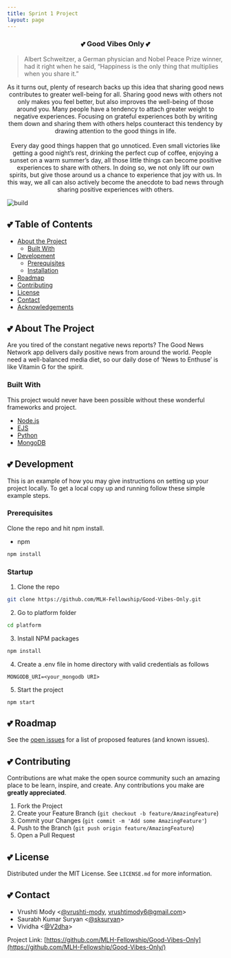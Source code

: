 ```yaml
---
title: Sprint 1 Project
layout: page
---
```



  <h3 align="center">💕 Good Vibes Only 💕</span></h3>
    <blockquote>Albert Schweitzer, a German physician and Nobel Peace Prize winner, had it right when he said, “Happiness is the only thing that multiplies when you share it.”</blockquote> 
  <p align="center">
  As it turns out, plenty of research backs up this idea that sharing good news contributes to greater well-being for all.
   Sharing good news with others not only makes you feel better, but also improves the well-being of those around you.
    Many people have a tendency to attach greater weight to negative experiences. Focusing on grateful experiences both by writing them down and sharing them with others helps counteract this tendency by drawing attention to the good things in life.
    <br><br>
  Every day good things happen that go unnoticed. Even small victories like getting a good night’s rest, drinking the perfect cup of coffee, enjoying a sunset on a warm summer’s day, all those little things can become positive experiences to share with others. In doing so, we not only lift our own spirits, but give those around us a chance to experience that joy with us. In this way, we all can also actively become the anecdote to bad news through sharing positive experiences with others.
    <br />
   
  </p>
</p>

![build](https://github.com/MLH-Fellowship/Good-Vibes-Only/workflows/build/badge.svg?branch=main)

<!-- TABLE OF CONTENTS -->

## 💕 Table of Contents

- [About the Project](#about-the-project)
  - [Built With](#built-with)
- [Development](#development)
  - [Prerequisites](#prerequisites)
  - [Installation](#installation)
- [Roadmap](#roadmap)
- [Contributing](#contributing)
- [License](#license)
- [Contact](#contact)
- [Acknowledgements](#acknowledgements)

<!-- ABOUT THE PROJECT -->

## 💕 About The Project
Are you tired of the constant negative news reports? The Good News Network app delivers daily positive news from around the world. People need a well-balanced media diet, so our daily dose of ‘News to Enthuse’ is like Vitamin G for the spirit.
<!--
[![Product Name Screen Shot][product-screenshot]](https://example.com)
-->

### Built With

This project would never have been possible without these wonderful frameworks and project.

- [Node.js](https://nodejs.org)
- [EJS](https://ejs.co)
- [Python](https://www.python.org/)
- [MongoDB](https://www.mongodb.com/)


<!-- GETTING STARTED -->

## 💕 Development

This is an example of how you may give instructions on setting up your project locally.
To get a local copy up and running follow these simple example steps.


### Prerequisites

Clone the repo and hit npm install.

- npm

```sh
npm install
```

### Startup

1. Clone the repo

```sh
git clone https://github.com/MLH-Fellowship/Good-Vibes-Only.git
```

2. Go to platform folder

```sh
cd platform
```

3. Install NPM packages

```sh
npm install
```

4. Create a .env file in home directory with valid credentials as follows

```
MONGODB_URI=<your_mongodb URI>

```

5. Start the project

```JS
npm start
```

<!-- ROADMAP -->

## 💕 Roadmap

See the [open issues](https://github.com/MLH-Fellowship/Good-Vibes-Only/issues) for a list of proposed features (and known issues).

<!-- CONTRIBUTING -->

## 💕 Contributing

Contributions are what make the open source community such an amazing place to be learn, inspire, and create. Any contributions you make are **greatly appreciated**.

1. Fork the Project
2. Create your Feature Branch (`git checkout -b feature/AmazingFeature`)
3. Commit your Changes (`git commit -m 'Add some AmazingFeature'`)
4. Push to the Branch (`git push origin feature/AmazingFeature`)
5. Open a Pull Request

<!-- LICENSE -->

## 💕 License

Distributed under the MIT License. See `LICENSE.md` for more information.

<!-- CONTACT -->

## 💕 Contact

- Vrushti Mody <[@vrushti-mody](https://github.com/vrushti-mody),  vrushtimody6@gmail.com>
- Saurabh Kumar Suryan <[@sksuryan](https://github.com/sksuryan)>
- Vividha <[@V2dha](https://github.com/V2dha)>

Project Link: [https://github.com/MLH-Fellowship/Good-Vibes-Only](https://github.com/MLH-Fellowship/Good-Vibes-Only/)

